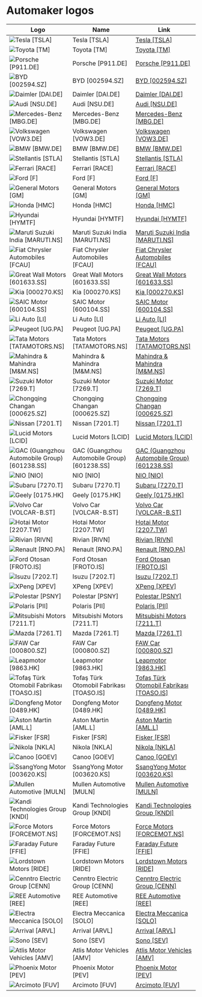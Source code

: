 # Automaker logos

| Logo | Name  | Link |
| ---- | ----  | ---- |
| ![Tesla [TSLA]](/img/128/TSLA-003fc2b3.png) | Tesla [TSLA] | [Tesla [TSLA]](../../page/tesla/logo/ ) |
| ![Toyota [TM]](/img/128/TM-c26d16c5.png) | Toyota [TM] | [Toyota [TM]](../../page/toyota/logo/ ) |
| ![Porsche [P911.DE]](/img/128/P911.DE-743d2644.png) | Porsche [P911.DE] | [Porsche [P911.DE]](../../page/porsche/logo/ ) |
| ![BYD [002594.SZ]](/img/128/002594.SZ-20d68cd6.png) | BYD [002594.SZ] | [BYD [002594.SZ]](../../page/byd/logo/ ) |
| ![Daimler [DAI.DE]](/img/128/DAI.DE-15d968d6.png) | Daimler [DAI.DE] | [Daimler [DAI.DE]](../../page/daimler/logo/ ) |
| ![Audi [NSU.DE]](/img/128/NSU.DE-3c3b48b1.png) | Audi [NSU.DE] | [Audi [NSU.DE]](../../page/audi/logo/ ) |
| ![Mercedes-Benz [MBG.DE]](/img/128/MBG.DE-52d05055.png) | Mercedes-Benz [MBG.DE] | [Mercedes-Benz [MBG.DE]](../../page/mercedes-benz-group/logo/ ) |
| ![Volkswagen [VOW3.DE]](/img/128/VOW3.DE-d814a59e.png) | Volkswagen [VOW3.DE] | [Volkswagen [VOW3.DE]](../../page/volkswagen/logo/ ) |
| ![BMW [BMW.DE]](/img/128/BMW.DE-4e1b3543.png) | BMW [BMW.DE] | [BMW [BMW.DE]](../../page/bmw/logo/ ) |
| ![Stellantis [STLA]](/img/128/STLA-1ca160ee.png) | Stellantis [STLA] | [Stellantis [STLA]](../../page/stellantis/logo/ ) |
| ![Ferrari [RACE]](/img/128/RACE-5aa25c7d.png) | Ferrari [RACE] | [Ferrari [RACE]](../../page/ferrari/logo/ ) |
| ![Ford [F]](/img/128/F-555219e1.png) | Ford [F] | [Ford [F]](../../page/ford/logo/ ) |
| ![General Motors [GM]](/img/128/GM-90e8b14f.png) | General Motors [GM] | [General Motors [GM]](../../page/general-motors/logo/ ) |
| ![Honda [HMC]](/img/128/HMC-66b7bd91.png) | Honda [HMC] | [Honda [HMC]](../../page/honda/logo/ ) |
| ![Hyundai [HYMTF]](/img/128/HYMTF-da7258de.png) | Hyundai [HYMTF] | [Hyundai [HYMTF]](../../page/hyundai/logo/ ) |
| ![Maruti Suzuki India [MARUTI.NS]](/img/128/MARUTI.NS-6371af18.png) | Maruti Suzuki India [MARUTI.NS] | [Maruti Suzuki India [MARUTI.NS]](../../page/maruti-suzuki-india/logo/ ) |
| ![Fiat Chrysler Automobiles [FCAU]](/img/128/FCAU-7967ca37.png) | Fiat Chrysler Automobiles [FCAU] | [Fiat Chrysler Automobiles [FCAU]](../../page/fiat-chrysler-automobiles/logo/ ) |
| ![Great Wall Motors [601633.SS]](/img/128/601633.SS-7fb7d4a8.png) | Great Wall Motors [601633.SS] | [Great Wall Motors [601633.SS]](../../page/great-wall-motors/logo/ ) |
| ![Kia [000270.KS]](/img/128/000270.KS-dc73103b.png) | Kia [000270.KS] | [Kia [000270.KS]](../../page/kia/logo/ ) |
| ![SAIC Motor [600104.SS]](/img/128/600104.SS-4b75c88c.png) | SAIC Motor [600104.SS] | [SAIC Motor [600104.SS]](../../page/saic-motor/logo/ ) |
| ![Li Auto [LI]](/img/128/LI-e6f93e00.png) | Li Auto [LI] | [Li Auto [LI]](../../page/li-auto/logo/ ) |
| ![Peugeot [UG.PA]](/img/128/UG.PA-f2f4e99d.png) | Peugeot [UG.PA] | [Peugeot [UG.PA]](../../page/peugeot/logo/ ) |
| ![Tata Motors [TATAMOTORS.NS]](/img/128/TATAMOTORS.NS-6b3c432a.png) | Tata Motors [TATAMOTORS.NS] | [Tata Motors [TATAMOTORS.NS]](../../page/tata-motors/logo/ ) |
| ![Mahindra & Mahindra [M&M.NS]](/img/128/M&M.NS-44454adc.png) | Mahindra & Mahindra [M&M.NS] | [Mahindra & Mahindra [M&M.NS]](../../page/mahindra-mahindra/logo/ ) |
| ![Suzuki Motor [7269.T]](/img/128/7269.T-1e83caed.png) | Suzuki Motor [7269.T] | [Suzuki Motor [7269.T]](../../page/suzuki-motor/logo/ ) |
| ![Chongqing Changan [000625.SZ]](/img/128/000625.SZ-ccdfd6cb.png) | Chongqing Changan [000625.SZ] | [Chongqing Changan [000625.SZ]](../../page/chongqing-changan/logo/ ) |
| ![Nissan [7201.T]](/img/128/7201.T-02a905b4.png) | Nissan [7201.T] | [Nissan [7201.T]](../../page/nissan/logo/ ) |
| ![Lucid Motors [LCID]](/img/128/LCID-f3bf0ce1.png) | Lucid Motors [LCID] | [Lucid Motors [LCID]](../../page/lucid-motors/logo/ ) |
| ![GAC (Guangzhou Automobile Group) [601238.SS]](/img/128/601238.SS-58dba5c1.png) | GAC (Guangzhou Automobile Group) [601238.SS] | [GAC (Guangzhou Automobile Group) [601238.SS]](../../page/gac-guangzhou-automobile-group/logo/ ) |
| ![NIO [NIO]](/img/128/NIO-cdaf55fc.png) | NIO [NIO] | [NIO [NIO]](../../page/nio/logo/ ) |
| ![Subaru [7270.T]](/img/128/7270.T-fe12fcee.png) | Subaru [7270.T] | [Subaru [7270.T]](../../page/subaru/logo/ ) |
| ![Geely [0175.HK]](/img/128/0175.HK-2c70f83c.png) | Geely [0175.HK] | [Geely [0175.HK]](../../page/geely/logo/ ) |
| ![Volvo Car [VOLCAR-B.ST]](/img/128/VOLCAR-B.ST-c84f14a5.png) | Volvo Car [VOLCAR-B.ST] | [Volvo Car [VOLCAR-B.ST]](../../page/volvo-car/logo/ ) |
| ![Hotai Motor [2207.TW]](/img/128/2207.TW-fdfdfd81.png) | Hotai Motor [2207.TW] | [Hotai Motor [2207.TW]](../../page/hotai-motor/logo/ ) |
| ![Rivian [RIVN]](/img/128/RIVN-d64562a3.png) | Rivian [RIVN] | [Rivian [RIVN]](../../page/rivian/logo/ ) |
| ![Renault [RNO.PA]](/img/128/RNO.PA-d45da38f.png) | Renault [RNO.PA] | [Renault [RNO.PA]](../../page/renault/logo/ ) |
| ![Ford Otosan [FROTO.IS]](/img/128/FROTO.IS-6d2a0089.png) | Ford Otosan [FROTO.IS] | [Ford Otosan [FROTO.IS]](../../page/ford-otosan/logo/ ) |
| ![Isuzu [7202.T]](/img/128/7202.T-345a1d0a.png) | Isuzu [7202.T] | [Isuzu [7202.T]](../../page/isuzu/logo/ ) |
| ![XPeng [XPEV]](/img/128/XPEV-1c9b9438.png) | XPeng [XPEV] | [XPeng [XPEV]](../../page/xpeng/logo/ ) |
| ![Polestar [PSNY]](/img/128/PSNY-97ffa9f3.png) | Polestar [PSNY] | [Polestar [PSNY]](../../page/polestar/logo/ ) |
| ![Polaris [PII]](/img/128/PII-e60c9196.png) | Polaris [PII] | [Polaris [PII]](../../page/polaris/logo/ ) |
| ![Mitsubishi Motors [7211.T]](/img/128/7211.T-331d24c7.png) | Mitsubishi Motors [7211.T] | [Mitsubishi Motors [7211.T]](../../page/mitsubishi-motors/logo/ ) |
| ![Mazda [7261.T]](/img/128/7261.T-b13c85ce.png) | Mazda [7261.T] | [Mazda [7261.T]](../../page/mazda/logo/ ) |
| ![FAW Car [000800.SZ]](/img/128/000800.SZ-dfac7787.png) | FAW Car [000800.SZ] | [FAW Car [000800.SZ]](../../page/faw-car/logo/ ) |
| ![Leapmotor [9863.HK]](/img/128/9863.HK-e877bb27.png) | Leapmotor [9863.HK] | [Leapmotor [9863.HK]](../../page/leapmotor/logo/ ) |
| ![Tofaş Türk Otomobil Fabrikası [TOASO.IS]](/img/128/TOASO.IS-7595856a.png) | Tofaş Türk Otomobil Fabrikası [TOASO.IS] | [Tofaş Türk Otomobil Fabrikası [TOASO.IS]](../../page/tofas-oto-fab/logo/ ) |
| ![Dongfeng Motor [0489.HK]](/img/128/0489.HK-6a0b98ba.png) | Dongfeng Motor [0489.HK] | [Dongfeng Motor [0489.HK]](../../page/dongfeng-motor/logo/ ) |
| ![Aston Martin [AML.L]](/img/128/AML.L-36df6c8c.png) | Aston Martin [AML.L] | [Aston Martin [AML.L]](../../page/aston-martin/logo/ ) |
| ![Fisker [FSR]](/img/128/FSR-d36df403.png) | Fisker [FSR] | [Fisker [FSR]](../../page/fisker/logo/ ) |
| ![Nikola [NKLA]](/img/128/NKLA-c9449a33.png) | Nikola [NKLA] | [Nikola [NKLA]](../../page/nikola-motor-company/logo/ ) |
| ![Canoo [GOEV]](/img/128/GOEV-e27782c2.png) | Canoo [GOEV] | [Canoo [GOEV]](../../page/canoo/logo/ ) |
| ![SsangYong Motor [003620.KS]](/img/128/003620.KS-fadcc7fe.png) | SsangYong Motor [003620.KS] | [SsangYong Motor [003620.KS]](../../page/ssangyong-motor/logo/ ) |
| ![Mullen Automotive [MULN]](/img/128/MULN-9fa246fb.png) | Mullen Automotive [MULN] | [Mullen Automotive [MULN]](../../page/mullen-automotive/logo/ ) |
| ![Kandi Technologies Group [KNDI]](/img/128/KNDI-86ac7334.png) | Kandi Technologies Group [KNDI] | [Kandi Technologies Group [KNDI]](../../page/kandi-technologies-group/logo/ ) |
| ![Force Motors [FORCEMOT.NS]](/img/128/FORCEMOT.NS-48d12a86.png) | Force Motors [FORCEMOT.NS] | [Force Motors [FORCEMOT.NS]](../../page/force-motors/logo/ ) |
| ![Faraday Future [FFIE]](/img/128/FFIE-3f447613.png) | Faraday Future [FFIE] | [Faraday Future [FFIE]](../../page/faraday-future/logo/ ) |
| ![Lordstown Motors [RIDE]](/img/128/RIDE-ae5b811e.png) | Lordstown Motors [RIDE] | [Lordstown Motors [RIDE]](../../page/lordstown-motors/logo/ ) |
| ![Cenntro Electric Group [CENN]](/img/128/CENN-90c95540.png) | Cenntro Electric Group [CENN] | [Cenntro Electric Group [CENN]](../../page/cenntro-electric-group/logo/ ) |
| ![REE Automotive [REE]](/img/128/REE-e6daf73e.png) | REE Automotive [REE] | [REE Automotive [REE]](../../page/ree-automotive/logo/ ) |
| ![Electra Meccanica [SOLO]](/img/128/SOLO-137be0b7.png) | Electra Meccanica [SOLO] | [Electra Meccanica [SOLO]](../../page/electra-meccanica/logo/ ) |
| ![Arrival [ARVL]](/img/128/ARVL-54bbe1e2.png) | Arrival [ARVL] | [Arrival [ARVL]](../../page/arrival/logo/ ) |
| ![Sono [SEV]](/img/128/SEV-0a210972.png) | Sono [SEV] | [Sono [SEV]](../../page/sono-motors/logo/ ) |
| ![Atlis Motor Vehicles [AMV]](/img/128/AMV-1a7d270e.png) | Atlis Motor Vehicles [AMV] | [Atlis Motor Vehicles [AMV]](../../page/atlis-motor-vehicles/logo/ ) |
| ![Phoenix Motor [PEV]](/img/128/PEV-f8da83fa.png) | Phoenix Motor [PEV] | [Phoenix Motor [PEV]](../../page/phoenix-motor/logo/ ) |
| ![Arcimoto [FUV]](/img/128/FUV-bb48ec6c.png) | Arcimoto [FUV] | [Arcimoto [FUV]](../../page/arcimoto/logo/ ) |
